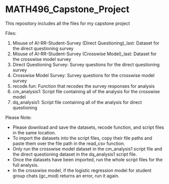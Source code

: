 # MATH496_Capstone_Project
This repository includes all the files for my capstone project

Files:
1. Misuse of AI-RR-Student-Survey (Direct Questioning)_last: Dataset for the direct questioning survey
2. Misuse of AI-RR-Student-Survey (Crosswise Model)_last: Dataset for the crosswise model survey
3. Direct Questioning Survey: Survey questions for the direct questioning survey
4. Crosswise Model Survey: Survey questions for the crosswise model survey
5. recode.fun: Function that recodes the survey responses for analysis
6. cm_analysis1: Script file containing all of the analysis for the crosswise model
7. dq_analysis1: Script file containing all of the analysis for direct questioning

Please Note:
- Please download and save the datasets, recode function, and script files in the same location.
- To import the datasets into the script files, copy their file paths and paste them over the file path in the read_csv function.
- Only run the crosswise model dataset in the cm_analysis1 script file and the direct questioning dataset in the dq_analysis1 script file.
- Once the datasets have been imported, run the whole script files for the full analysis.
- In the crosswise model, if the logistic regression model for student group chats (gc_mod) returns an error, run it again.

